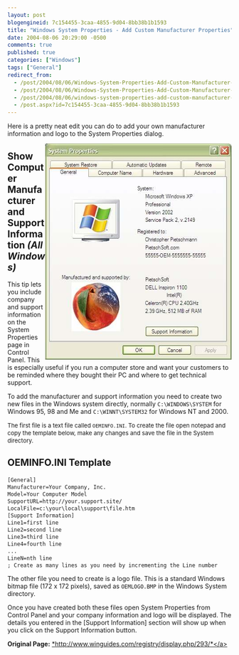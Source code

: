 ```yaml
---
layout: post
blogengineid: 7c154455-3caa-4855-9d04-8bb38b1b1593
title: "Windows System Properties - Add Custom Manufacturer Properties"
date: 2004-08-06 20:29:00 -0500
comments: true
published: true
categories: ["Windows"]
tags: ["General"]
redirect_from: 
  - /post/2004/08/06/Windows-System-Properties-Add-Custom-Manufacturer-Properties.aspx
  - /post/2004/08/06/Windows-System-Properties-Add-Custom-Manufacturer-Properties
  - /post/2004/08/06/windows-system-properties-add-custom-manufacturer-properties
  - /post.aspx?id=7c154455-3caa-4855-9d04-8bb38b1b1593
---
```


Here is a pretty neat edit you can do to add your own manufacturer information and logo to the System Properties dialog.

<img src="/files/WinXPSysPropCustomManufacturer.jpg" alt="" align="right" />

## Show Computer Manufacturer and Support Information *(All Windows)*

This tip lets you include company and support information on the System Properties page in Control Panel. This is especially useful if you run a computer store and want your customers to be reminded where they bought their PC and where to get technical support.

To add the manufacturer and support information you need to create two new files in the Windows system directly, normally ```C:\WINDOWS\SYSTEM``` for Windows 95, 98 and Me and ```C:\WINNT\SYSTEM32``` for Windows NT and 2000.</font>

<font size="-1">The first file is a text file called ```OEMINFO.INI```. To create the file open notepad and copy the template below, make any changes and save the file in the System directory.
</font>

## OEMINFO.INI Template

```
[General]
Manufacturer=Your Company, Inc.
Model=Your Computer Model
SupportURL=http://your.support.site/
LocalFile=c:\your\local\support\file.htm
[Support Information]
Line1=first line
Line2=second line
Line3=third line
Line4=fourth line
...
LineN=nth line
; Create as many lines as you need by incrementing the Line number
```

The other file you need to create is a logo file. This is a standard Windows bitmap file (172 x 172 pixels), saved as ```OEMLOGO.BMP``` in the Windows System directory.

Once you have created both these files open System Properties from Control Panel and your company information and logo will be displayed. The details you entered in the [Support Information] section will show up when you click on the Support Information button.

**Original Page:** <a href="http://www.winguides.com/registry/display.php/293/">*http://www.winguides.com/registry/display.php/293/*</a>

